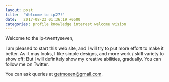 ```yaml
---
layout: post
title:  "Welcome to ip27!"
date:   2017-08-23 01:36:19 +0500
categories: profile knowledge interest welcome vision
---
```


Welcome to the ip-twentyseven,

I am pleased to start this web site, and I will try to put more effort to make it better. As it may looks, I like simple designs, and more work / skill variety to show off;
But I will definitely show my creative abilities, gradually. You can follow me on Twitter.

You can ask queries at getmoeen@gmail.com.



